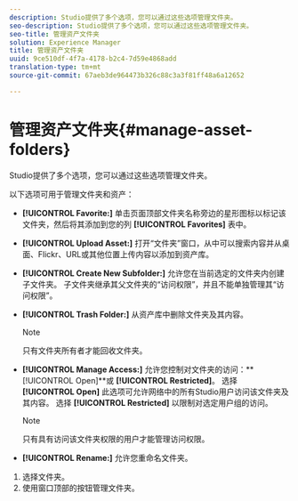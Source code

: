 ```yaml
---
description: Studio提供了多个选项，您可以通过这些选项管理文件夹。
seo-description: Studio提供了多个选项，您可以通过这些选项管理文件夹。
seo-title: 管理资产文件夹
solution: Experience Manager
title: 管理资产文件夹
uuid: 9ce510df-4f7a-4178-b2c4-7d59e4868add
translation-type: tm+mt
source-git-commit: 67aeb3de964473b326c88c3a3f81ff48a6a12652

---
```



# 管理资产文件夹{#manage-asset-folders}

Studio提供了多个选项，您可以通过这些选项管理文件夹。

以下选项可用于管理文件夹和资产：

* **[!UICONTROL Favorite:]** 单击页面顶部文件夹名称旁边的星形图标以标记该文件夹，然后将其添加到您的列 **[!UICONTROL Favorites]** 表中。

* **[!UICONTROL Upload Asset:]** 打开“文件夹”窗口，从中可以搜索内容并从桌面、Flickr、URL或其他位置上传内容以添加到资产库。
* **[!UICONTROL Create New Subfolder:]** 允许您在当前选定的文件夹内创建子文件夹。 子文件夹继承其父文件夹的“访问权限”，并且不能单独管理其“访问权限”。
* **[!UICONTROL Trash Folder:]** 从资产库中删除文件夹及其内容。

   >[!NOTE]
   >
   >只有文件夹所有者才能回收文件夹。

* **[!UICONTROL Manage Access:]** 允许您控制对文件夹的访问：** [!UICONTROL Open]**或 **[!UICONTROL Restricted]**。 选择 **[!UICONTROL Open]** 此选项可允许网络中的所有Studio用户访问该文件夹及其内容。 选择 **[!UICONTROL Restricted]** 以限制对选定用户组的访问。

   >[!NOTE]
   >
   >只有具有访问该文件夹权限的用户才能管理访问权限。

* **[!UICONTROL Rename:]** 允许您重命名文件夹。

1. 选择文件夹。
1. 使用窗口顶部的按钮管理文件夹。

